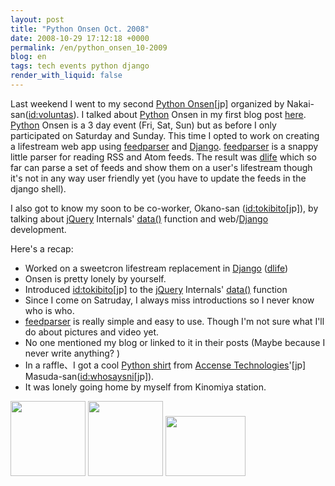 ```yaml
---
layout: post
title: "Python Onsen Oct. 2008"
date: 2008-10-29 17:12:18 +0000
permalink: /en/python_onsen_10-2009
blog: en
tags: tech events python django
render_with_liquid: false
---
```


<p>Last weekend I went to my second <a href="http://sites.google.com/site/pyspa/Home/%E7%AC%AC-4-%E5%9B%9E-python-%E6%B8%A9%E6%B3%89">Python Onsen</a>[jp] organized by Nakai-san(<a href="http://d.hatena.ne.jp/Voluntas/">id:voluntas</a>). I talked about <a href="http://www.python.org/" title="Python">Python</a> Onsen in my first blog post <a href="http://www.ianlewis.org/en/python-onsen">here</a>. <a href="http://www.python.org/" title="Python">Python</a> Onsen is a 3 day event (Fri, Sat, Sun) but as before I only participated on Saturday and Sunday. This time I opted to work on creating a lifestream web app using <a href="http://www.feedparser.org/">feedparser</a> and <a href="http://www.djangoproject.com/" title="Django">Django</a>. <a href="http://www.feedparser.org/">feedparser</a> is a snappy little parser for reading RSS and Atom feeds. The result was <a href="http://www.bitbucket.org/IanLewis/dlife/">dlife</a> which so far can parse a set of feeds and show them on a user's lifestream though it's not in any way user friendly yet (you have to update the feeds in the django shell).</p>
<p>I also got to know my soon to be co-worker, Okano-san (<a title="岡野真也" href="http://d.hatena.ne.jp/nullpobug/">id:tokibito</a>[jp]), by talking about <a title="jQuery" href="http://jquery.com/">jQuery</a> Internals' <a href="http://docs.jquery.com/Internals/jQuery.data">data()</a> function and web/<a href="http://www.djangoproject.com/" title="Django">Django</a> development.</p>
<p>Here's a recap:</p>
<ul>
<li>Worked on a sweetcron lifestream replacement in <a href="http://www.djangoproject.com/" title="Django">Django</a> (<a href="http://www.bitbucket.org/IanLewis/dlife/overview/">dlife</a>)</li>
<li>Onsen is pretty lonely by yourself.<br /></li>
<li>Introduced <a title="岡野真也" href="http://d.hatena.ne.jp/nullpobug/">id:tokibito</a>[jp] to the <a title="jQuery" href="http://jquery.com/">jQuery</a> Internals' <a href="http://docs.jquery.com/Internals/jQuery.data">data()</a> function</li>
<li>Since I come on Satruday, I always miss introductions so I never know who is who.<br /></li>
<li><a href="http://www.feedparser.org/">feedparser</a> is really simple and easy to use. Though I'm not sure what I'll do about pictures and video yet.</li>
<li>No one mentioned my blog or linked to it in their posts (Maybe because I never write anything? )</li>
<li>In a raffle、I got a cool <a href="http://accense.com/"><span class="l">Python shirt</span></a> from <a href="http://accense.com/">Accense Technologies</a><span class="l">'[jp] Masuda-san(<a title="増田やすし" href="http://twitter.com/whosaysni">id:whosaysni</a>[jp]).<br /></span></li>
<li>It was lonely going home by myself from Kinomiya station.</li>
</ul>
<p><a rel="lightbox" href="http://art9.photozou.jp/pub/703/167703/photo/14237060.v1225070105.jpg"><img src="http://art9.photozou.jp/pub/703/167703/photo/14237060_thumbnail.v1225070105.jpg" alt="" width="120" height="120" /></a> <a rel="lightbox" href="http://art5.photozou.jp/pub/703/167703/photo/14237062.v1225084513.jpg"><img src="http://art5.photozou.jp/pub/703/167703/photo/14237062_thumbnail.v1225084513.jpg" alt="" width="120" height="120" /></a> <a rel="lightbox" href="http://lh4.ggpht.com/ryo.nakai/SQRzQttNuFI/AAAAAAAAEkk/rZmwUkP_oDw/s800/R0011993.JPG"><img src="http://lh4.ggpht.com/ryo.nakai/SQRzQttNuFI/AAAAAAAAEkk/rZmwUkP_oDw/s128/R0011993.JPG" alt="" width="128" height="96" /></a> <a rel="lightbox" href="http://lh4.ggpht.com/ryo.nakai/SQRzQttNuFI/AAAAAAAAEkk/rZmwUkP_oDw/s800/R0011993.JPG"><br /></a></p>
